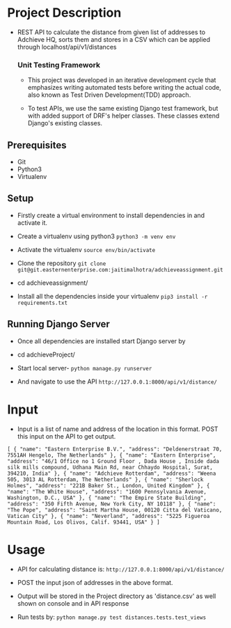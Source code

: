 # Project Description

* REST API to calculate the distance from given list of addresses to Adchieve HQ, sorts them and stores in a CSV which can be applied through localhost/api/v1/distances

    ### Unit Testing Framework
    * This project was developed in an iterative development cycle that emphasizes writing automated tests before writing the actual code, also known as Test Driven Development(TDD) approach.
      
    * To test APIs, we use the same existing Django test framework, but with added support of DRF's helper classes. These classes extend Django's existing classes.

## Prerequisites

* Git
* Python3
* Virtualenv

## Setup
* Firstly create a virtual environment to install dependencies in and activate it.

* Create a virtualenv using python3 `python3 -m venv env`

* Activate the virtualenv  `source env/bin/activate`

* Clone the repository `git clone git@git.easternenterprise.com:jaitimalhotra/adchieveassignment.git`

* cd adchieveassignment/

* Install all the dependencies inside your virtualenv `pip3 install -r requirements.txt` 

## Running Django Server
* Once all dependencies are installed start Django server by

* cd adchieveProject/

* Start local server- `python manage.py runserver`

* And navigate to use the API `http://127.0.0.1:8000/api/v1/distance/`


# Input

* Input is a list of name and address of the location in this format. POST this input on the API to get output. 

`[
        {
            "name": "Eastern Enterprise B.V.",
            "address": "Deldenerstraat 70, 7551AH Hengelo, The Netherlands"
        },
        {
            "name": "Eastern Enterprise",
            "address": "46/1 Office no 1 Ground Floor , Dada House , Inside dada silk mills compound, Udhana Main Rd, near Chhaydo Hospital, Surat, 394210, India"
        },
        {
            "name": "Adchieve Rotterdam",
            "address": "Weena 505, 3013 AL Rotterdam, The Netherlands"
        },
        {
            "name": "Sherlock Holmes",
            "address": "221B Baker St., London, United Kingdom"
        },
        {
            "name": "The White House",
            "address": "1600 Pennsylvania Avenue, Washington, D.C., USA"
        },
        {
            "name": "The Empire State Building",
            "address": "350 Fifth Avenue, New York City, NY 10118"
        },
        {
            "name": "The Pope",
            "address": "Saint Martha House, 00120 Citta del Vaticano, Vatican City"
        },
        {
            "name": "Neverland",
            "address": "5225 Figueroa Mountain Road, Los Olivos, Calif. 93441, USA"
        }
    ]
`

# Usage

* API for calculating distance is: `http://127.0.0.1:8000/api/v1/distance/`

* POST the input json of addresses in the above format. 

* Output will be stored in the Project directory as 'distance.csv' as well shown on console and in API response

* Run tests by: `python manage.py test distances.tests.test_views`